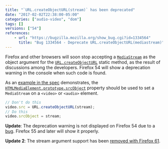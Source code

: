 ```yaml
---
title: "`URL.createObjectURL(stream)` has been deprecated"
date: "2017-02-02T22:38:00-05:00"
categories: ["audio-video", "dom"]
tags: []
versions: ["54"]
references:
    - url: "https://bugzilla.mozilla.org/show_bug.cgi?id=1334564"
      title: "Bug 1334564 - Deprecate URL.createObjectURL(mediastream)"
---
```

Firefox and other browsers will soon stop accepting a [`MediaStream`](https://developer.mozilla.org/en-US/docs/Web/API/MediaStream) as the object argument for the [`URL.createObjectURL`](https://developer.mozilla.org/en-US/docs/Web/API/URL/createObjectURL) static method, as the result of discussions among the developers. Firefox 54 will show a deprecation warning in the console when such code is found.

As an [example in the spec](https://w3c.github.io/mediacapture-main/#examples) demonstrates, the [`HTMLMediaElement.prototype.srcObject`](https://developer.mozilla.org/en-US/docs/Web/API/HTMLMediaElement/srcObject) property should be used to set a `MediaStream` on a `<video>` or `<audio>` element.

```js
// Don't do this
video.src = URL.createObjectURL(stream);
// Do this
video.srcObject = stream;
```

**Update**: The deprecation warning is not displayed on Firefox 54 due to a [bug](https://bugzilla.mozilla.org/show_bug.cgi?id=1369698). Firefox 55 and later will show it properly.

**Update 2**: The stream argument support has been [removed with Firefox 61](https://www.fxsitecompat.com/en-CA/docs/2018/url-createobjecturl-no-longer-accepts-mediastream-as-argument/).
